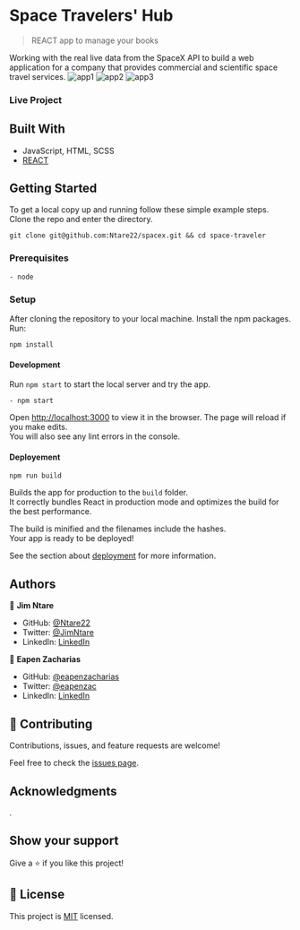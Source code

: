 
# Space Travelers' Hub

> REACT app to manage your books

Working with the real live data from the SpaceX API to build a web application for a company that provides commercial and scientific space travel services.
![app1](https://user-images.githubusercontent.com/49812651/147297698-feddb7d5-b56a-44eb-ae8b-e72a70ea1bcd.png)
![app2](https://user-images.githubusercontent.com/49812651/147297704-c0baf0f5-8ba8-464d-8378-20667ee92531.png)
![app3](https://user-images.githubusercontent.com/49812651/147297709-087fbb61-b3ff-4c7b-b052-17224b14639b.png)


### Live Project

## Built With

- JavaScript, HTML, SCSS
- [REACT](https://reactjs.org/)


## Getting Started

To get a local copy up and running follow these simple example steps.
Clone the repo and enter the directory.
```
git clone git@github.com:Ntare22/spacex.git && cd space-traveler
```

### Prerequisites
    - node

### Setup
After cloning the repository to your local machine. Install the npm packages. Run:
```
npm install
```
#### Development
Run `npm start` to start the local server and try the app.
```
- npm start
```
Open [http://localhost:3000](http://localhost:3000) to view it in the browser.
The page will reload if you make edits.\
You will also see any lint errors in the console.

#### Deployement

`npm run build`

Builds the app for production to the `build` folder.\
It correctly bundles React in production mode and optimizes the build for the best performance.

The build is minified and the filenames include the hashes.\
Your app is ready to be deployed!

See the section about [deployment](https://facebook.github.io/create-react-app/docs/deployment) for more information.

## Authors

👤 **Jim Ntare**

- GitHub: [@Ntare22](https://github.com/Ntare22)
- Twitter: [@JimNtare](https://twitter.com/JimNtare)
- LinkedIn: [LinkedIn](https://www.linkedin.com/in/jimntare/)

👤 **Eapen Zacharias**

- GitHub: [@eapenzacharias](https://github.com/eapenzacharias)
- Twitter: [@eapenzac](https://twitter.com/eapenzac)
- LinkedIn: [LinkedIn](https://linkedin.com/in/eapenzac)


## 🤝 Contributing

Contributions, issues, and feature requests are welcome!

Feel free to check the [issues page](../../issues/).

## Acknowledgments
.

## Show your support

Give a ⭐️ if you like this project!

## 📝 License

This project is [MIT](./LICENSE) licensed.
